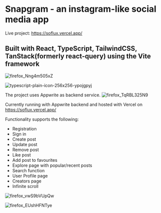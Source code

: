 # Snapgram - an instagram-like social media app
Live project: https://soflux.vercel.app/
## Built with React, TypeScript, TailwindCSS, TanStack(formerly react-query) using the Vite framework
![firefox_Nng4m505xZ](https://github.com/danzin/soflux/assets/8279984/7020eae9-3837-44a9-8384-e2642896ce30)

![typescript-plain-icon-256x256-ypojgpyj](https://github.com/danzin/soflux/assets/8279984/65d9b055-b069-48d6-9626-5f4aacd98906)

The project uses Appwrite as backend service. 
![firefox_TqRBL325N9](https://github.com/danzin/soflux/assets/8279984/3d6f5531-4b63-4489-8b67-47dce84ee167)


Currently running with Appwrite backend and hosted with Vercel on https://soflux.vercel.app/

Functionality supports the following: 
- Registration
- Sign in
- Create post
- Update post
- Remove post
- Like post
- Add post to favourites
- Explore page with popular/recent posts
- Search function
- User Profile page
- Creators page
- Infinite scroll

![firefox_vwS9bVUpQw](https://github.com/danzin/soflux/assets/8279984/0c1cff66-3813-4d5a-abaa-58572cc7ae45)

![firefox_EUshHFNTye](https://github.com/danzin/soflux/assets/8279984/5e767317-e32a-4103-b7a4-452ecedd0665)
